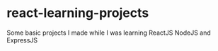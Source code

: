 # react-learning-projects
Some basic projects I made while I was learning ReactJS NodeJS and ExpressJS 
